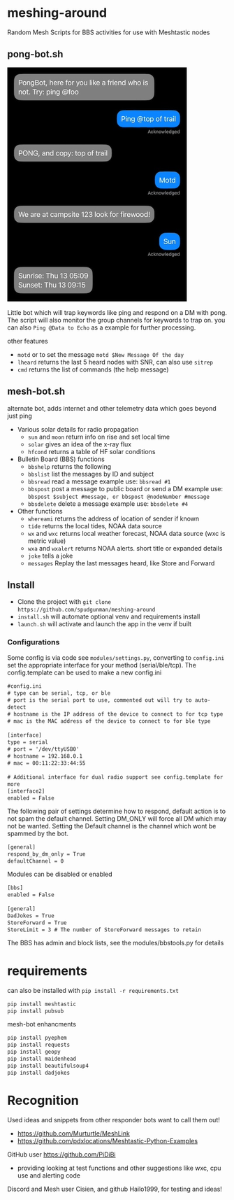 # meshing-around
Random Mesh Scripts for BBS activities for use with Meshtastic nodes

## pong-bot.sh
![alt text](etc/pong-bot.jpg "Example Use")

Little bot which will trap keywords like ping and respond on a DM with pong. The script will also monitor the group channels for keywords to trap on. you can also `Ping @Data to Echo` as a example for further processing.

other features
- `motd` or to set the message `motd $New Message Of the day`
- `lheard` returns the last 5 heard nodes with SNR, can also use `sitrep`
- `cmd` returns the list of commands (the help message)

## mesh-bot.sh

 alternate bot, adds internet and other telemetry data which goes beyond just ping

- Various solar details for radio propagation
  - `sun` and `moon` return info on rise and set local time
  - `solar` gives an idea of the x-ray flux
  - `hfcond` returns a table of HF solar conditions
- Bulletin Board (BBS) functions
  - `bbshelp` returns the following
  - `bbslist` list the messages by ID and subject
  - `bbsread` read a message example use: `bbsread #1`
  - `bbspost` post a message to public board or send a DM example use: `bbspost $subject #message, or bbspost @nodeNumber #message`
  - `bbsdelete` delete a message example use: `bbsdelete #4`
- Other functions
  - `whereami` returns the address of location of sender if known
  - `tide` returns the local tides, NOAA data source
  - `wx` and `wxc` returns local weather forecast, NOAA data source (wxc is metric value)
  - `wxa` and `wxalert` returns NOAA alerts. short title or expanded details
  - `joke` tells a joke
  - `messages` Replay the last messages heard, like Store and Forward

## Install
- Clone the project with `git clone https://github.com/spudgunman/meshing-around`
- `install.sh` will automate optional venv and requirements install
- `launch.sh` will activate and launch the app in the venv if built

 ### Configurations
Some config is via code see `modules/settings.py`, converting to `config.ini` set the appropriate interface for your method (serial/ble/tcp). The config.template can be used to make a new config.ini

```
#config.ini
# type can be serial, tcp, or ble
# port is the serial port to use, commented out will try to auto-detect
# hostname is the IP address of the device to connect to for tcp type
# mac is the MAC address of the device to connect to for ble type

[interface]
type = serial
# port = '/dev/ttyUSB0'
# hostname = 192.168.0.1
# mac = 00:11:22:33:44:55

# Additional interface for dual radio support see config.template for more
[interface2]
enabled = False
```

The following pair of settings determine how to respond, default action is to not spam the default channel. Setting DM_ONLY will force all DM which may not be wanted. Setting the Default channel is the channel which wont be spammed by the bot.
```
[general]
respond_by_dm_only = True
defaultChannel = 0
```

Modules can be disabled or enabled
```
[bbs]
enabled = False

[general]
DadJokes = True
StoreForward = True
StoreLimit = 3 # The number of StoreForward messages to retain
```
The BBS has admin and block lists, see the modules/bbstools.py for details

# requirements
can also be installed with `pip install -r requirements.txt`

```
pip install meshtastic
pip install pubsub
```
mesh-bot enhancments

```
pip install pyephem
pip install requests
pip install geopy
pip install maidenhead
pip install beautifulsoup4
pip install dadjokes
```

# Recognition
Used ideas and snippets from other responder bots want to call them out!
 - https://github.com/Murturtle/MeshLink
 - https://github.com/pdxlocations/Meshtastic-Python-Examples

GitHub user https://github.com/PiDiBi
 - providing looking at test functions and other suggestions like wxc, cpu use and alerting code

Discord and Mesh user Cisien, and github Hailo1999, for testing and ideas!

